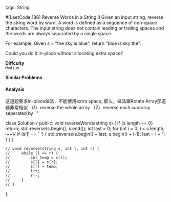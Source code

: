 tags: String

#[LeetCode 186] Reverse Words in a String II
Given an input string, reverse the string word by word. A word is defined as a sequence of non-space characters.
The input string does not contain leading or trailing spaces and the words are always separated by a single space.

For example,
Given s = "the sky is blue",
return "blue is sky the".

Could you do it in-place without allocating extra space?

**Diffculty**  
`Medium`

**Similar Problems**  

#### Analysis



这道题要求in-place做法，不能使用extra space, 那么，做法跟Rotate Array那道题非常相似
（1）reverse the whole array
（2）reverse each subarray seperated by ' '

class Solution {
public:
    void reverseWords(string s) {
        if (s.length == 0) return;
        std::reverse(s.begin(), s.end());
        int last = 0;
        for (int i = 0; i < s.length; i++){
            if (s[i] == ' ') {
                std::reverse(s.begin() + last, s.begin() + i-1);
                last = i + 1;
            }
        }
    }
    
    // void reverse(string s, int l, int r) {
    //     while (l <= r) {
    //         int temp = s[l];
    //         s[l] = s[r];
    //         s[r] = temp;
    //         l++;
    //         r--;
    //     }
    // }
};

